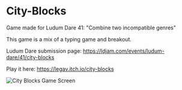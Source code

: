 # City-Blocks
Game made for Ludum Dare 41: "Combine two incompatible genres"

This game is a mix of a typing game and breakout.

Ludum Dare submission page: https://ldjam.com/events/ludum-dare/41/city-blocks

Play it here: https://legav.itch.io/city-blocks

![City Blocks Game Screen](https://static.jam.vg/raw/b6c/1/z/143d6.png)
